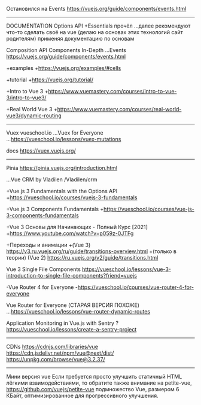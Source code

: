 Остановился на
  Events
    https://vuejs.org/guide/components/events.html



----------------------------------------------------------------------

DOCUMENTATION
  Options API
    +Essentials прочёл
      ...далее рекомендуют что-то сделать своё на vue (делаю на основах этих технологий сайт родителям) применяя документацию по основам

  Composition API
    Components In-Depth
      ...Events
        https://vuejs.org/guide/components/events.html

  +examples
    +https://vuejs.org/examples/#cells

  +tutorial
    +https://vuejs.org/tutorial/

+Intro to Vue 3
  +https://www.vuemastery.com/courses/intro-to-vue-3/intro-to-vue3/

+Real World Vue 3
  +https://www.vuemastery.com/courses/real-world-vue3/dynamic-routing



----------------------------------------------------------------------

Vuex
  vueschool.io
    ...Vuex for Everyone
      ...https://vueschool.io/lessons/vuex-mutations
    
  docs
    https://vuex.vuejs.org/



----------------------------------------------------------------------

Pinia
  https://pinia.vuejs.org/introduction.html

...Vue CRM by Vladilen
  /Vladilen/crm

+Vue.js 3 Fundamentals with the Options API
  +https://vueschool.io/courses/vuejs-3-fundamentals

+Vue.js 3 Components Fundamentals
  +https://vueschool.io/courses/vue-js-3-components-fundamentals

+Vue 3 Основы для Начинающих - Полный Курс [2021]
  +https://www.youtube.com/watch?v=p059z-0JTFg

+Переходы и анимации
  +(Vue 3)
    https://v3.ru.vuejs.org/ru/guide/transitions-overview.html
  +(только в теории) (Vue 2) 
    https://ru.vuejs.org/v2/guide/transitions.html

Vue 3 Single File Components
  https://vueschool.io/lessons/vue-3-introduction-to-single-file-components?friend=vuejs

-Vue Router 4 for Everyone
  -https://vueschool.io/courses/vue-router-4-for-everyone

Vue Router for Everyone (СТАРАЯ ВЕРСИЯ ПОХОЖЕ)
  ...https://vueschool.io/lessons/vue-router-dynamic-routes

Application Monitoring in Vue.js with Sentry
  ? https://vueschool.io/lessons/create-a-sentry-project



----------------------------------------------------------------------

CDNs
  https://cdnjs.com/libraries/vue
  https://cdn.jsdelivr.net/npm/vue@next/dist/
  https://unpkg.com/browse/vue@3.2.37/



----------------------------------------------------------------------

Мини версия vue 
  Если требуется просто улучшить статичный HTML лёгкими взаимодействиями, то обратите также внимание на 
    petite-vue, 
      https://github.com/vuejs/petite-vue
    подмножество Vue, размером 6 КБайт, оптимизированное для прогрессивного улучшения.